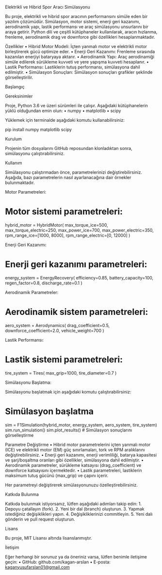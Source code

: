 Elektrikli ve Hibrid Spor Aracı Simülasyonu

Bu proje, elektrikli ve hibrid spor aracının performansını simüle eden bir yazılım çözümüdür. Simülasyon, motor sistemi, enerji geri kazanımı, aerodinamik yapı, lastik performansı ve araç simülasyonu unsurlarını bir araya getirir. Python dili ve çeşitli kütüphaneler kullanılarak, aracın hızlanma, frenleme, aerodinamik drag ve downforce gibi özellikleri hesaplanmaktadır.

Özellikler
	•	Hibrid Motor Modeli: İçten yanmalı motor ve elektrikli motor birleştirerek gücü optimize eder.
	•	Enerji Geri Kazanımı: Frenleme sırasında kazanılan enerjiyi bataryaya aktarır.
	•	Aerodinamik Yapı: Araç aerodinamiği simüle edilerek sürükleme kuvveti ve yere yapışma kuvveti hesaplanır.
	•	Lastik Performansı: Lastiklerin tutuş performansı, simülasyona dahil edilmiştir.
	•	Simülasyon Sonuçları: Simülasyon sonuçları grafikler şeklinde görselleştirilir.

Başlangıç

Gereksinimler

Proje, Python 3.6 ve üzeri sürümleri ile çalışır. Aşağıdaki kütüphanelerin yüklü olduğundan emin olun:
	•	numpy
	•	matplotlib
	•	scipy

Yüklemek için terminalde aşağıdaki komutu kullanabilirsiniz:

pip install numpy matplotlib scipy

Kurulum

Projenin tüm dosyalarını GitHub reposundan klonladıktan sonra, simülasyonu çalıştırabilirsiniz.

Kullanım

Simülasyonu çalıştırmadan önce, parametrelerinizi değiştirebilirsiniz. Aşağıda, bazı parametrelerin nasıl ayarlanacağına dair örnekler bulunmaktadır.

Motor Parametreleri:

# Motor sistemi parametreleri:
hybrid_motor = HybridMotor(
    max_torque_ice=500,
    max_torque_electric=250,
    max_power_ice=700,
    max_power_electric=350,
    rpm_range_ice=[1000, 8000],
    rpm_range_electric=[0, 12000]
)

Enerji Geri Kazanımı:

# Enerji geri kazanımı parametreleri:
energy_system = EnergyRecovery(
    efficiency=0.85,
    battery_capacity=100,
    regen_factor=0.8,
    discharge_rate=0.1
)

Aerodinamik Parametreler:

# Aerodinamik sistem parametreleri:
aero_system = Aerodynamics(
    drag_coefficient=0.5,
    downforce_coefficient=2.0,
    vehicle_weight=700
)

Lastik Performansı:

# Lastik sistemi parametreleri:
tire_system = Tires(
    max_grip=1000,
    tire_diameter=0.7
)

Simülasyonu Başlatma:

Simülasyonu başlatmak için aşağıdaki komutu çalıştırabilirsiniz:

# Simülasyon başlatma
sim = F1Simulation(hybrid_motor, energy_system, aero_system, tire_system)
sim.run_simulation()
sim.plot_results()  # Simülasyon sonuçlarını görselleştirme

Parametre Değiştirme
	•	Hibrid motor parametrelerini içten yanmalı motor (ICE) ve elektrikli motor (EM) güç sınırlamaları, tork ve RPM aralıklarını değiştirebilirsiniz.
	•	Enerji geri kazanımı, enerji verimliliği, batarya kapasitesi ve şarj/boşaltma oranları gibi özellikler, simülasyona dahil edilmiştir.
	•	Aerodinamik parametreler, sürükleme katsayısı (drag_coefficient) ve downforce katsayısını içermektedir.
	•	Lastik parametreleri, lastiklerin maksimum tutuş gücünü (max_grip) ve çapını içerir.

Her parametreyi değiştirerek simülasyonunuzu özelleştirebilirsiniz.

Katkıda Bulunma

Katkıda bulunmak istiyorsanız, lütfen aşağıdaki adımları takip edin:
	1.	Depoyu çatallayın (fork).
	2.	Yeni bir dal (branch) oluşturun.
	3.	Yapmak istediğiniz değişiklikleri yapın.
	4.	Değişikliklerinizi commitleyin.
	5.	Yeni dalı gönderin ve pull request oluşturun.

Lisans

Bu proje, MIT Lisansı altında lisanslanmıştır.

İletişim

Eğer herhangi bir sorunuz ya da öneriniz varsa, lütfen benimle iletişime geçin:
	•	GitHub: github.com/kagan-arslan
	•	E-posta: kaganyusufarslan01@gmail.com
